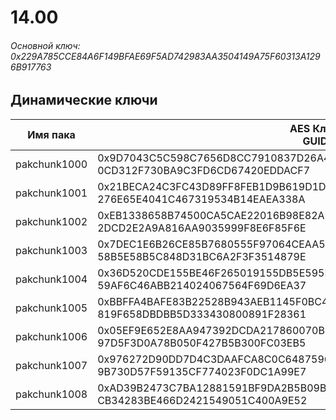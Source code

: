 # 14.00

###### Основной ключ: 0x229A785CCE84A6F149BFAE69F5AD742983AA3504149A75F60313A1296B917763

## Динамические ключи

| Имя пака     | AES Ключ<br/>GUID                                                                                       |
|--------------|---------------------------------------------------------------------------------------------------------|
| pakchunk1000 | 0x9D7043C5C598C7656D8CC7910837D26A4F7E7FD6923A0ADCC69F0629E52221DE<br/>0CD312F730BA9C3FD6CD67420EDDACF7 |
| pakchunk1001 | 0x21BECA24C3FC43D89FF8FEB1D9B619D1D0B9DFC0782CBDC9D53708CB7AC19479<br/>276E65E4041C467319534B14EAEA338A |
| pakchunk1002 | 0xEB1338658B74500CA5CAE22016B98E82AE1F6151F60A113340D725F0A190174A<br/>2DCD2E2A9A816AA9035999F8E6F85F6E |
| pakchunk1003 | 0x7DEC1E6B26CE85B7680555F97064CEAA5C788DFDC674F98A6A711F726DEDB943<br/>58B5E58B5C848D31BC6A2F3F3514879E |
| pakchunk1004 | 0x36D520CDE155BE46F265019155DB5E595EB51E3103F4C5EABAA955287A3773F3<br/>59AF6C46ABB214024067564F69D6EA37 |
| pakchunk1005 | 0xBBFFA4BAFE83B22528B943AEB1145F0BC4E2E6B08A86C808CB1C8E9CB1F7321D<br/>819F658DBDBB5D333430800891F28361 |
| pakchunk1006 | 0x05EF9E652E8AA947392DCDA217860070B11EF92EFC9EE2C22B8E4717F7431835<br/>97D5F3D0A78B050F427B5B300FC03EB5 |
| pakchunk1007 | 0x976272D90DD7D4C3DAAFCA8C0C648759685DB15B1843B86CA84605300E83F1F2<br/>9B730D57F59135CF774023F0DC1A99E7 |
| pakchunk1008 | 0xAD39B2473C7BA12881591BF9DA2B5B09B00594B232ED6E9D6680DC7F24CC9B2A<br/>CB34283BE466D2421549051C400A9E52 |

